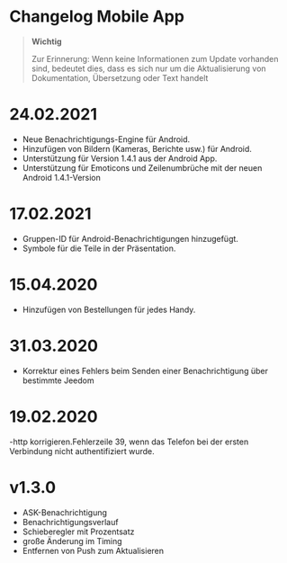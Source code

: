 # Changelog Mobile App

>**Wichtig**
>
>Zur Erinnerung: Wenn keine Informationen zum Update vorhanden sind, bedeutet dies, dass es sich nur um die Aktualisierung von Dokumentation, Übersetzung oder Text handelt

# 24.02.2021

- Neue Benachrichtigungs-Engine für Android.
- Hinzufügen von Bildern (Kameras, Berichte usw.) für Android.
- Unterstützung für Version 1.4.1 aus der Android App.
- Unterstützung für Emoticons und Zeilenumbrüche mit der neuen Android 1.4.1-Version

# 17.02.2021

- Gruppen-ID für Android-Benachrichtigungen hinzugefügt.
- Symbole für die Teile in der Präsentation.

# 15.04.2020

- Hinzufügen von Bestellungen für jedes Handy.

# 31.03.2020

- Korrektur eines Fehlers beim Senden einer Benachrichtigung über bestimmte Jeedom

# 19.02.2020

-http korrigieren.Fehlerzeile 39, wenn das Telefon bei der ersten Verbindung nicht authentifiziert wurde.

# v1.3.0

- ASK-Benachrichtigung
- Benachrichtigungsverlauf
- Schieberegler mit Prozentsatz
- große Änderung im Timing
- Entfernen von Push zum Aktualisieren
